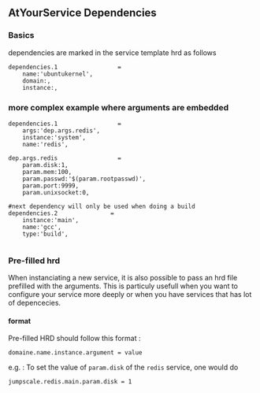 ## AtYourService Dependencies


### Basics
dependencies are marked in the service template hrd as follows

```
dependencies.1                 =
    name:'ubuntukernel',
    domain:,
    instance:,

```

### more complex example where arguments are embedded

```
dependencies.1                 =
    args:'dep.args.redis',
    instance:'system',
    name:'redis',

dep.args.redis                 =
    param.disk:1,
    param.mem:100,
    param.passwd:'$(param.rootpasswd)',
    param.port:9999,
    param.unixsocket:0,

#next dependency will only be used when doing a build
dependencies.2               =
    instance:'main',
    name:'gcc',
    type:'build',


```

### Pre-filled hrd
When instanciating  a new service, it is also possible to pass an hrd file prefilled with the arguments. This is particuly usefull when you want to configure your service more deeply or when you have services that has lot of depencecies.

#### format
Pre-filled HRD should follow this format :
```
domaine.name.instance.argument = value
```
e.g. :
To set the value of ```param.disk``` of the ```redis``` service, one would do
```
jumpscale.redis.main.param.disk = 1
```
